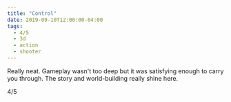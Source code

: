 ```yaml
---
title: "Control"
date: 2019-09-10T12:00:00-04:00
tags:
  - 4/5
  - 3d
  - action
  - shooter
---
```


Really neat. Gameplay wasn't too deep but it was satisfying enough to carry you through. The story and world-building really shine here.

4/5
